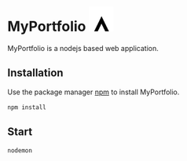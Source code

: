 # MyPortfolio <img src="https://github.com/JoeJane/COMP229_SEC005_301160297_Portfolio/blob/main/public/assests/images/logo.png?raw=true" width="50" height="50">

MyPortfolio is a nodejs based web application.



## Installation

Use the package manager [npm](https://nodejs.org/en/download/) to install MyPortfolio.

```bash
npm install
```

## Start

```bash
nodemon
```
